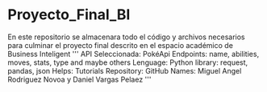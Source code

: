 # Proyecto_Final_BI
En este repositorio se almacenara todo el código y archivos necesarios para culminar el proyecto final descrito en el espacio académico de Business Inteligent
'''
API Seleccionada: PokéApi
Endpoints: name, abilities, moves, stats, type and maybe others
Lenguage: Python
library: request, pandas, json
Helps: Tutorials
Repository: GitHub
Names: Miguel Angel Rodriguez Novoa y Daniel Vargas Pelaez
'''

